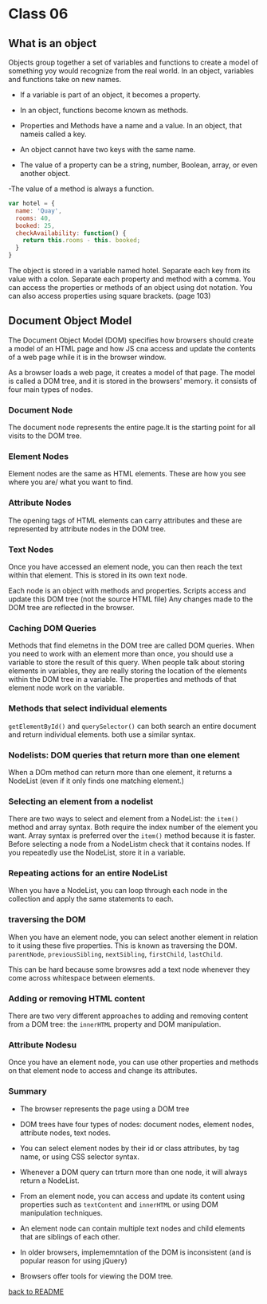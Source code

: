 # Class 06

## What is an object

Objects group together a set of variables and functions to create a model of something yoy would recognize from the real world. In an object, variables and functions take on new names.

- If a variable is part of an object, it becomes a property.

- In an object, functions become known as methods.

- Properties and Methods have a name and a value. In an object, that nameis called a key.

- An object cannot have two keys with the same name.

- The value of a property can be a string, number, Boolean, array, or even another object.

-The value of a method is always a function.

```javascript
var hotel = {
  name: 'Quay',
  rooms: 40,
  booked: 25,
  checkAvailability: function() {
    return this.rooms - this. booked;
  }
}
```

The object is stored in a variable named hotel. Separate each key from its value with a colon. Separate each property and method with a comma. You can access the properties or methods of an object using dot notation. You can also access properties using square brackets. (page 103)

## Document Object Model

The Document Object Model (DOM) specifies how browsers should create a model of an HTML page and how JS cna access and update the contents of a web page while it is in the browser window.

As a browser loads a web page, it creates a model of that page. The model is called a DOM tree, and it is stored in the browsers' memory. it consists of four main types of nodes.

### Document Node

The document node represents the entire page.It is the starting point for all visits to the DOM tree.

### Element Nodes

Element nodes are the same as HTML elements. These are how you see where you are/ what you want to find.

### Attribute Nodes

The opening tags of HTML elements can carry attributes and these are represented by attribute nodes in the DOM tree.

### Text Nodes

Once you have accessed an element node, you can then reach the text within that element. This is stored in its own text node.

Each node is an object with methods and properties. Scripts access and update this DOM tree (not the source HTML file) Any changes made to the DOM tree are reflected in the browser.

### Caching DOM Queries

Methods that find elemetns in the DOM tree are called DOM queries. When you need to work with an element more than once, you should use a variable to store the result of this query. When people talk about storing elements in variables, they are really storing the location of the elements within the DOM tree in a variable. The properties and methods of that element node work on the variable.

### Methods that select individual elements

`getElementById()` and `querySelector()` can both search an entire document and return individual elements. both use a similar syntax.

### Nodelists: DOM queries that return more than one element

When a DOm method can return more than one element, it returns a NodeList (even if it only finds one matching element.)

### Selecting an element from a nodelist

There are two ways to select and element from a NodeList: the `item()` method and array syntax. Both require the index number of the element you want. Array syntax is preferred over the `item()` method because it is faster. Before selecting a node from a NodeListm check that it contains nodes. If you repeatedly use the NodeList, store it in a variable.

### Repeating actions for an entire NodeList

When you have a NodeList, you can loop through each node in the collection and apply the same statements to each.

### traversing the DOM

When you have an element node, you can select another element in relation to it using these five properties. This is known as traversing the DOM. `parentNode`, `previousSibling`, `nextSibling`, `firstChild`, `lastChild`.

This can be hard because some browsres add a text node whenever they come across whitespace between elements.

### Adding or removing HTML content

There are two very different approaches to adding and removing content from a DOM tree: the `innerHTML` property and DOM manipulation.

### Attribute Nodesu

Once you have an element node, you can use other properties and methods on that element node to access and change its attributes.

### Summary

- The browser represents the page using a DOM tree

- DOM trees have four types of nodes: document nodes, element nodes, attribute nodes, text nodes.

- You can select element nodes by their id or class attributes, by tag name, or using CSS selector syntax.

- Whenever a DOM query can trturn more than one node, it will always return a NodeList.

- From an element node, you can access and update its content using properties such as `textContent` and `innerHTML` or using DOM manipulation techniques.

- An element node can contain multiple text nodes and child elements that are siblings of each other.

- In older browsers, implememntation of the DOM is inconsistent (and is popular reason for using jQuery)

- Browsers offer tools for viewing the DOM tree.

[back to README](README.md)
